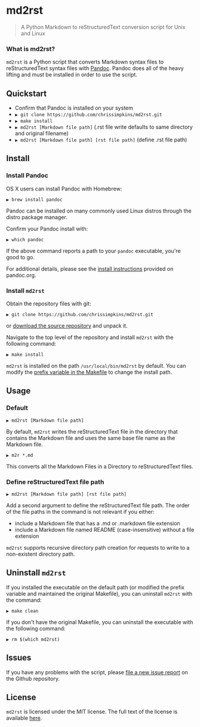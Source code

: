 # md2rst

> A Python Markdown to reStructuredText conversion script for Unix and Linux

### What is md2rst?

`md2rst` is a Python script that converts Markdown syntax files to reStructuredText syntax files with [Pandoc](http://pandoc.org).  Pandoc does all of the heavy lifting and must be installed in order to use the script.

## Quickstart

- Confirm that Pandoc is installed on your system
- `▶ git clone https://github.com/chrissimpkins/md2rst.git`
- `▶ make install`
- `▶ md2rst [Markdown file path]` (.rst file write defaults to same directory and original filename)
- `▶ md2rst [Markdown file path] [rst file path]` (define .rst file path)

## Install

### Install Pandoc

OS X users can install Pandoc with Homebrew:

```
▶ brew install pandoc
```

Pandoc can be installed on many commonly used Linux distros through the distro package manager.

Confirm your Pandoc install with:

```
▶ which pandoc
```

If the above command reports a path to your `pandoc` executable, you're good to go.

For additional details, please see the [install instructions](http://pandoc.org/installing.html) provided on pandoc.org.


### Install `md2rst`

Obtain the repository files with git:

```
▶ git clone https://github.com/chrissimpkins/md2rst.git
```

or [download the source repository](https://github.com/chrissimpkins/md2rst/archive/master.zip) and unpack it.

Navigate to the top level of the repository and install `md2rst` with the following command:

```
▶ make install
```

`md2rst` is installed on the path `/usr/local/bin/md2rst` by default.  You can modify the [prefix variable in the Makefile](https://github.com/chrissimpkins/md2rst/blob/master/Makefile#L1) to change the install path.

## Usage

### Default

```
▶ md2rst [Markdown file path]
```

By default, `md2rst` writes the reStructuredText file in the directory that contains the Markdown file and uses the same base file name as the Markdown file.

```
▶ m2r *.md
```
This converts all the Markdown Files in a Directory to reStructuredText files. 

### Define reStructuredText file path

```
▶ md2rst [Markdown file path] [rst file path]
```

Add a second argument to define the reStructuredText file path.  The order of the file paths in the command is not relevant if you either:

- include a Markdown file that has a .md or .markdown file extension
- include a Markdown file named README (case-insensitive) without a file extension

`md2rst` supports recursive directory path creation for requests to write to a non-existent directory path.

## Uninstall `md2rst`

If you installed the executable on the default path (or modified the prefix variable and maintained the original Makefile), you can uninstall `md2rst` with the command:

```
▶ make clean
```

If you don't have the original Makefile, you can uninstall the executable with the following command:

```
▶ rm $(which md2rst)
```

## Issues

If you have any problems with the script, please [file a new issue report](https://github.com/chrissimpkins/md2rst/issues/new) on the Github repository.

## License
`md2rst` is licensed under the MIT license.  The full text of the license is available [here](https://github.com/chrissimpkins/md2rst/blob/master/LICENSE).

